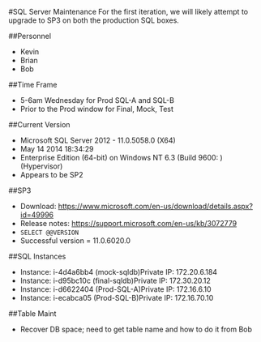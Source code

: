 #SQL Server Maintenance
For the first iteration, we will likely attempt to upgrade to SP3 on both the production SQL boxes.

##Personnel
- Kevin
- Brian
- Bob
   
##Time Frame
- 5-6am Wednesday for Prod SQL-A and SQL-B
- Prior to the Prod window for Final, Mock, Test

##Current Version
- Microsoft SQL Server 2012 - 11.0.5058.0 (X64) 
- May 14 2014 18:34:29 
- Enterprise Edition (64-bit) on Windows NT 6.3 <X64> (Build 9600: ) (Hypervisor)
- Appears to be SP2

##SP3
- Download: https://www.microsoft.com/en-us/download/details.aspx?id=49996
- Release notes: https://support.microsoft.com/en-us/kb/3072779
- `SELECT @@VERSION`
- Successful version = 11.0.6020.0
    
##SQL Instances
- Instance:  i-4d4a6bb4 (mock-sqldb)Private IP: 172.20.6.184
- Instance:  i-d95bc10c (final-sqldb)Private IP: 172.30.20.12
- Instance:  i-d6622404 (Prod-SQL-A)Private IP: 172.16.6.10
- Instance:  i-ecabca05 (Prod-SQL-B)Private IP: 172.16.70.10
    
##Table Maint
- Recover DB space; need to get table name and how to do it from Bob